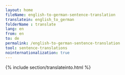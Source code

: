 ```yaml
---
layout: home
fileName: english-to-german-sentence-translation
translatein: english_to_german
folderName : translate
lang: en
from: en
to: de
permalink: /english-to-german-sentence-translation
tool: sentence-translations
nointernationalization: true
---
```

{% include section/translateinto.html %}
